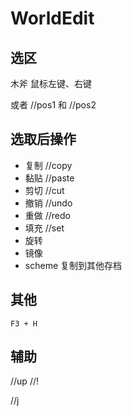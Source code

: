# WorldEdit

## 选区

木斧 鼠标左键、右键

或者 //pos1 和 //pos2

## 选取后操作

* 复制 //copy
* 黏贴 //paste
* 剪切 //cut
* 撤销 //undo
* 重做 //redo
* 填充 //set 
* 旋转 
* 镜像 
* scheme 复制到其他存档

## 其他

`F3 + H`

## 辅助

//up //!

//j




